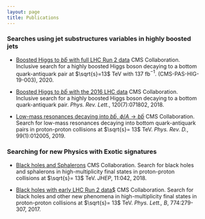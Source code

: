 ```yaml
---
layout: page
title: Publications
---
```


### Searches using jet substructures variables in highly boosted jets


* [Boosted Higgs to $b\bar{b}$ with full LHC Run 2 data](https://cds.cern.ch/record/2714916)  CMS Collaboration. Inclusive search for a highly boosted Higgs boson decaying to a bottom quark-antiquark pair at $\sqrt{s}=13$ TeV with 137 fb$^{-1}$. (CMS-PAS-HIG-19-003), 2020. 

* [Boosted Higgs to $b\bar{b}$ with the 2016 LHC data](http://arxiv.org/abs/1709.05543)  CMS Collaboration. Inclusive search for a highly boosted Higgs boson decaying to a bottom quark-antiquark pair. *Phys. Rev. Lett.*, 120(7):071802, 2018. 

* [Low-mass resonances decaying into $b\bar{b}$, $\phi/A\rightarrow b\bar{b}$](http://arxiv.org/abs/1810.11822)  CMS Collaboration. Search for low-mass resonances decaying into bottom quark-antiquark pairs in proton-proton collisions at $\sqrt{s}= 13$ TeV.  *Phys. Rev. D.*, 99(1):012005, 2019.


 
### Searching for new Physics with Exotic signatures 


* [Black holes and Sphalerons](http://arxiv.org/abs/1805.06013)  CMS Collaboration. Search for black holes and sphalerons in high-multiplicity final states in proton-proton collisions at $\sqrt{s}= 13$ TeV.  *JHEP*, 11:042, 2018.
 
* [Black holes with early LHC Run 2 data$](http://arxiv.org/abs/1705.01403)  CMS Collaboration. Search for black holes and other new phenomena in high-multiplicity final states in proton-proton collisions at $\sqrt{s}= 13$ TeV.  *Phys. Lett., B*, 774:279-307, 2017.
